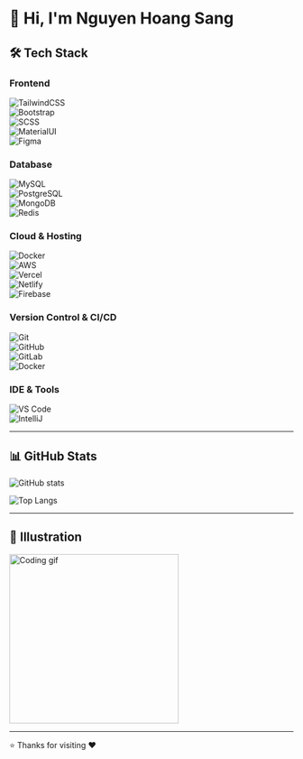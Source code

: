 <!--
**piin-nhs/piin-nhs** is a ✨ _special_ ✨ repository because its `README.md` (this file) appears on your GitHub profile.

Here are some ideas to get you started:

- 🔭 I’m currently working on ...
- 🌱 I’m currently learning ...
- 👯 I’m looking to collaborate on ...
- 🤔 I’m looking for help with ...
- 💬 Ask me about ...
- 📫 How to reach me: ...
- 😄 Pronouns: ...
- ⚡ Fun fact: ...
-->

# 👋 Hi, I'm Nguyen Hoang Sang

## 🛠️ Tech Stack  
### Frontend  
![TailwindCSS](https://img.shields.io/badge/-TailwindCSS-38B2AC?style=for-the-badge&logo=tailwind-css&logoColor=white)  
![Bootstrap](https://img.shields.io/badge/-Bootstrap-7952B3?style=for-the-badge&logo=bootstrap&logoColor=white)  
![SCSS](https://img.shields.io/badge/-SCSS-CC6699?style=for-the-badge&logo=sass&logoColor=white)  
![MaterialUI](https://img.shields.io/badge/-MUI-0081CB?style=for-the-badge&logo=mui&logoColor=white)  
![Figma](https://img.shields.io/badge/-Figma-F24E1E?style=for-the-badge&logo=figma&logoColor=white)  

### Database  
![MySQL](https://img.shields.io/badge/-MySQL-4479A1?style=for-the-badge&logo=mysql&logoColor=white)  
![PostgreSQL](https://img.shields.io/badge/-PostgreSQL-336791?style=for-the-badge&logo=postgresql&logoColor=white)  
![MongoDB](https://img.shields.io/badge/-MongoDB-47A248?style=for-the-badge&logo=mongodb&logoColor=white)  
![Redis](https://img.shields.io/badge/-Redis-DC382D?style=for-the-badge&logo=redis&logoColor=white)  

### Cloud & Hosting  
![Docker](https://img.shields.io/badge/-Docker-2496ED?style=for-the-badge&logo=docker&logoColor=white)  
![AWS](https://img.shields.io/badge/-AWS-FF9900?style=for-the-badge&logo=amazonaws&logoColor=white)  
![Vercel](https://img.shields.io/badge/-Vercel-000000?style=for-the-badge&logo=vercel&logoColor=white)  
![Netlify](https://img.shields.io/badge/-Netlify-00C7B7?style=for-the-badge&logo=netlify&logoColor=white)  
![Firebase](https://img.shields.io/badge/-Firebase-FFCA28?style=for-the-badge&logo=firebase&logoColor=white)  

### Version Control & CI/CD  
![Git](https://img.shields.io/badge/-Git-F05032?style=for-the-badge&logo=git&logoColor=white)  
![GitHub](https://img.shields.io/badge/-GitHub-181717?style=for-the-badge&logo=github&logoColor=white)  
![GitLab](https://img.shields.io/badge/-GitLab-FC6D26?style=for-the-badge&logo=gitlab&logoColor=white)  
![Docker](https://img.shields.io/badge/-Docker-2496ED?style=for-the-badge&logo=docker&logoColor=white)  

### IDE & Tools  
![VS Code](https://img.shields.io/badge/-VS%20Code-007ACC?style=for-the-badge&logo=visual-studio-code&logoColor=white)  
![IntelliJ](https://img.shields.io/badge/-IntelliJ%20IDEA-000000?style=for-the-badge&logo=intellij-idea&logoColor=white)  

---

## 📊 GitHub Stats  
![GitHub stats](https://github-readme-stats.vercel.app/api?username=YOUR_USERNAME&show_icons=true&theme=tokyonight)  

![Top Langs](https://github-readme-stats.vercel.app/api/top-langs/?username=YOUR_USERNAME&layout=compact&theme=tokyonight)  

---

## 🎨 Illustration  
<img src="https://raw.githubusercontent.com/abhisheknaiidu/abhisheknaiidu/master/code.gif" width="300" alt="Coding gif" />

---

⭐️ Thanks for visiting ❤️

